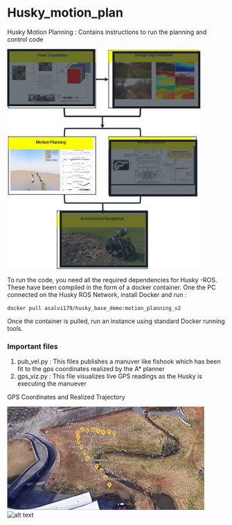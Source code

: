 # Husky_motion_plan
Husky Motion Planning : Contains instructions to run the planning and control code

![alt text](https://github.com/ClemsonFA1p1/Husky_motion_plan/blob/main/moplan.jpg)

To run the code, you need all the required dependencies for Husky -ROS. These have been compiled in the form of a docker container.
One the PC connected on the Husky ROS Network, install Docker and run :

```
docker pull asalvi179/husky_base_demo:motion_planning_v2
```
Once the container is pulled, run an instance using standard Docker running tools. 

### Important files
1. pub_vel.py : This files publishes a manuver like fishook which has been fit to the gps coordinates realized by the A* planner
2. gps_viz.py : This file visualizes live GPS readings as the Husky is executing the manuever

GPS Coordinates and Realized Trajectory

![alt text](https://github.com/ClemsonFA1p1/Husky_motion_plan/blob/main/moplan2.jpg)  ![alt text](https://github.com/ClemsonFA1p1/Husky_motion_plan/blob/main/moplan3.jpg)
